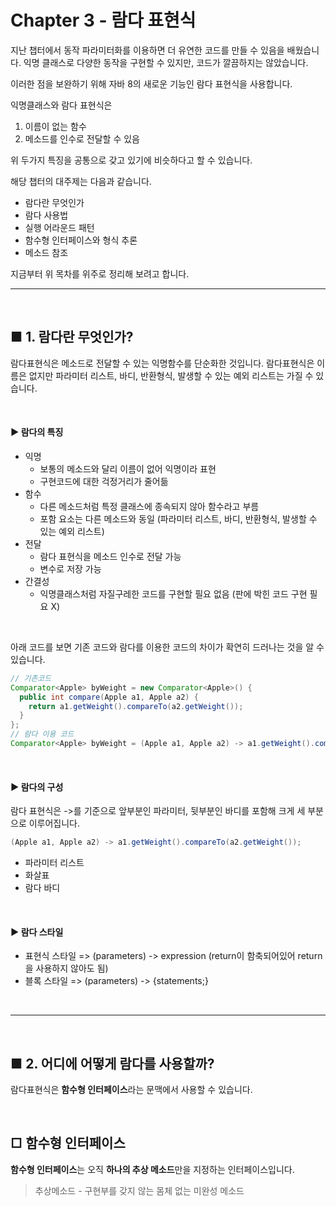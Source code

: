 # Chapter 3 - 람다 표현식

지난 챕터에서 동작 파라미터화를 이용하면 더 유연한 코드를 만들 수 있음을 배웠습니다. 익명 클래스로 다양한 동작을 구현할 수 있지만, 코드가 깔끔하지는 않았습니다.

이러한 점을 보완하기 위해 자바 8의 새로운 기능인 람다 표현식을 사용합니다.

익명클래스와 람다 표현식은

1. 이름이 없는 함수
2. 메소드를 인수로 전달할 수 있음

위 두가지 특징을 공통으로 갖고 있기에 비슷하다고 할 수 있습니다.

해당 챕터의 대주제는 다음과 같습니다.

- 람다란 무엇인가
- 람다 사용법
- 실행 어라운드 패턴
- 함수형 인터페이스와 형식 추론
- 메소드 참조

지금부터 위 목차를 위주로 정리해 보려고 합니다.
<br>

<hr>
<br>

## ■ 1. 람다란 무엇인가?

람다표현식은 메소드로 전달할 수 있는 익명함수를 단순화한 것입니다. 람다표현식은 이름은 없지만 파라미터 리스트, 바디, 반환형식, 발생할 수 있는 예외 리스트는 가질 수 있습니다.

<br>

#### ▶ 람다의 특징

- 익명
  - 보통의 메소드와 달리 이름이 없어 익명이라 표현
  - 구현코드에 대한 걱정거리가 줄어듦
- 함수
  - 다른 메소드처럼 특정 클래스에 종속되지 않아 함수라고 부름
  - 포함 요소는 다른 메소드와 동일 (파라미터 리스트, 바디, 반환형식, 발생할 수 있는 예외 리스트)
- 전달
  - 람다 표현식을 메소드 인수로 전달 가능
  - 변수로 저장 가능
- 간결성
  - 익명클래스처럼 자질구레한 코드를 구현할 필요 없음 (판에 박힌 코드 구현 필요 X)

<br>

아래 코드를 보면 기존 코드와 람다를 이용한 코드의 차이가 확연히 드러나는 것을 알 수 있습니다.

```java
// 기존코드
Comparator<Apple> byWeight = new Comparator<Apple>() {
  public int compare(Apple a1, Apple a2) {
    return a1.getWeight().compareTo(a2.getWeight());
  }
};
// 람다 이용 코드
Comparator<Apple> byWeight = (Apple a1, Apple a2) -> a1.getWeight().compareTo(a2.getWeight());
```

<br>

#### ▶ 람다의 구성

람다 표현식은 ->를 기준으로 앞부분인 파라미터, 뒷부분인 바디를 포함해 크게 세 부분으로 이루어집니다.

```java
(Apple a1, Apple a2) -> a1.getWeight().compareTo(a2.getWeight());
```

- 파라미터 리스트
- 화살표
- 람다 바디

<br>

#### ▶ 람다 스타일

- 표현식 스타일 => (parameters) -> expression (return이 함축되어있어 return을 사용하지 않아도 됨)
- 블록 스타일 => (parameters) -> {statements;}

<br>
<hr>
<br>

## ■ 2. 어디에 어떻게 람다를 사용할까?

람다표현식은 **함수형 인터페이스**라는 문맥에서 사용할 수 있습니다.

<br>

## □ 함수형 인터페이스

**함수형 인터페이스**는 오직 **하나의 추상 메소드**만을 지정하는 인터페이스입니다.

> 추상메소드 - 구현부를 갖지 않는 몸체 없는 미완성 메소드
